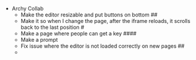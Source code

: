 - Archy Collab
	- Make the editor resizable and put buttons on bottom ##
	- Make it so when I change the page, after the iframe reloads, it scrolls back to the last position #
	- Make a page where people can get a key ####
	- Make a prompt
	- Fix issue where the editor is not loaded correctly on new pages ##
	-
